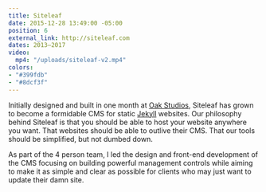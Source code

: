 ```yaml
---
title: Siteleaf
date: 2015-12-28 13:49:00 -05:00
position: 6
external_link: http://siteleaf.com
dates: 2013–2017
video:
  mp4: "/uploads/siteleaf-v2.mp4"
colors:
- "#399fdb"
- "#8dcf3f"
---
```


Initially designed and built in one month at [Oak Studios](http://oak.is), Siteleaf has grown to become a formidable CMS for static [Jekyll](https://jekyllrb.com/) websites. Our philosophy behind Siteleaf is that you should be able to host your website anywhere you want. That websites should be able to outlive their CMS. That our tools should be simplified, but not dumbed down.

As part of the 4 person team, I led the design and front-end development of the CMS focusing on building powerful management controls while aiming to make it as simple and clear as possible for clients who may just want to update their damn site.
